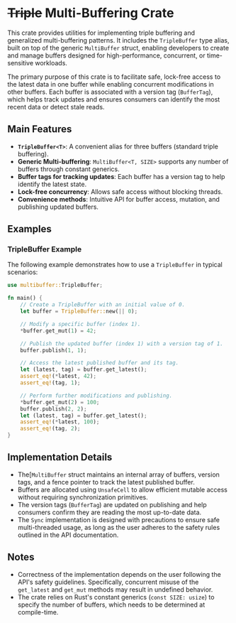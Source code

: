 # ~~Triple~~ Multi-Buffering Crate

This crate provides utilities for implementing triple buffering and generalized
multi-buffering patterns. It includes the `TripleBuffer` type alias, built on top of
the generic `MultiBuffer` struct, enabling developers to create and manage buffers
designed for high-performance, concurrent, or time-sensitive workloads.

The primary purpose of this crate is to facilitate safe, lock-free access to the latest
data in one buffer while enabling concurrent modifications in other buffers. Each buffer
is associated with a version tag (`BufferTag`), which helps track updates and ensures
consumers can identify the most recent data or detect stale reads.

## Main Features

- **`TripleBuffer<T>`**: A convenient alias for three buffers (standard triple buffering).
- **Generic Multi-buffering**: `MultiBuffer<T, SIZE>` supports any number of buffers
  through constant generics.
- **Buffer tags for tracking updates**: Each buffer has a version tag to help identify the latest state.
- **Lock-free concurrency**: Allows safe access without blocking threads.
- **Convenience methods**: Intuitive API for buffer access, mutation, and publishing updated buffers.

## Examples

### TripleBuffer Example

The following example demonstrates how to use a `TripleBuffer` in typical scenarios:

```rust
use multibuffer::TripleBuffer;

fn main() {
    // Create a TripleBuffer with an initial value of 0.
    let buffer = TripleBuffer::new(|| 0);

    // Modify a specific buffer (index 1).
    *buffer.get_mut(1) = 42;

    // Publish the updated buffer (index 1) with a version tag of 1.
    buffer.publish(1, 1);

    // Access the latest published buffer and its tag.
    let (latest, tag) = buffer.get_latest();
    assert_eq!(*latest, 42);
    assert_eq!(tag, 1);

    // Perform further modifications and publishing.
    *buffer.get_mut(2) = 100;
    buffer.publish(2, 2);
    let (latest, tag) = buffer.get_latest();
    assert_eq!(*latest, 100);
    assert_eq!(tag, 2);
}
```

## Implementation Details

- The[`MultiBuffer` struct maintains an internal array of buffers, version tags, and
  a fence pointer to track the latest published buffer.
- Buffers are allocated using `UnsafeCell` to allow efficient mutable access without requiring
  synchronization primitives.
- The version tags (`BufferTag`) are updated on publishing and help consumers confirm
  they are reading the most up-to-date data.
- The `Sync` implementation is designed with precautions to ensure safe multi-threaded usage,
  as long as the user adheres to the safety rules outlined in the API documentation.

## Notes

- Correctness of the implementation depends on the user following the API's safety guidelines.
  Specifically, concurrent misuse of the `get_latest` and `get_mut` methods may result in
  undefined behavior.
- The crate relies on Rust's constant generics (`const SIZE: usize`) to specify the number of
  buffers, which needs to be determined at compile-time.
